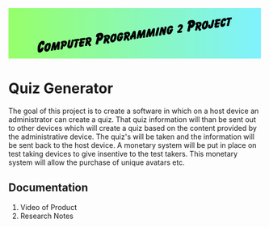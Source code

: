 ![Banner](https://github.com/FreeThings/2020CP2Project/blob/main/Artboard%201.png)

# Quiz Generator
The goal of this project is to create a software in which on a host device an administrator can create a quiz. That quiz information will than be sent out to other devices which will create a quiz based on the content provided by the administrative device. The quiz's will be taken and the information will be sent back to the host device. A monetary system will be put in place on test taking devices to give insentive to the test takers. This monetary system will allow the purchase of unique avatars etc.


## Documentation
1. Video of Product
2. Research Notes
